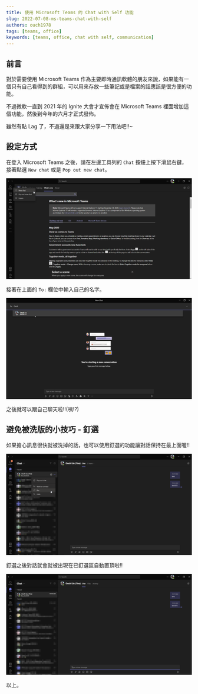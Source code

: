 ```yaml
---
title: 使用 Microsoft Teams 的 Chat with Self 功能
slug: 2022-07-08-ms-teams-chat-with-self
authors: ouch1978
tags: [teams, office]
keywords: [teams, office, chat with self, communication]
---
```


## 前言

對於需要使用 Microsoft Teams 作為主要即時通訊軟體的朋友來說，如果能有一個只有自己看得到的群組，可以用來存放一些筆記或是檔案的話應該是很方便的功能。

不過微軟一直到 2021 年的 Ignite 大會才宣佈會在 Microsoft Teams 裡面增加這個功能，然後到今年的六月才正式發佈。

雖然有點 Lag 了，不過還是來跟大家分享一下用法吧!!~

<!--truncate-->

## 設定方式

在登入 Microsoft Teams 之後，請在左邊工具列的 `Chat` 按鈕上按下滑鼠右鍵，接著點選 `New chat` 或是 `Pop out new chat`。

![在 Chat 按鈕上按下滑鼠右鍵，並且點選 New Chat](right-click-chat-icon-and-select-new-chat.png "在 Chat 按鈕上按下滑鼠右鍵，並且點選 New Chat")

接著在上面的 `To:` 欄位中輸入自己的名字。

![在 To: 欄位中輸入自己的名字](input-your-name-in-to-field.png "在 To: 欄位中輸入自己的名字")

之後就可以跟自己聊天啦!!(咦!?)

## 避免被洗版的小技巧 - 釘選

如果擔心訊息很快就被洗掉的話，也可以使用釘選的功能讓對話保持在最上面喔!!

![使用釘選功能把對話固定在最上方](pin-chat-to-make-it-always-on-top.png "使用釘選功能把對話固定在最上方")

釘選之後對話就會就被出現在已釘選區自動置頂啦!!

![已釘選的對話會自動置頂](pinned-chat.png "已釘選的對話會自動置頂")

以上。
